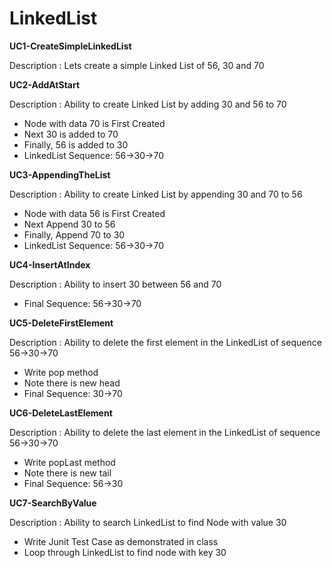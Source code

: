 # LinkedList

**UC1-CreateSimpleLinkedList**

Description : Lets create a simple Linked List of 56, 30 and 70

**UC2-AddAtStart**

Description : Ability to create Linked List by adding 30 and 56 to 70
- Node with data 70 is First Created
- Next 30 is added to 70
- Finally, 56 is added to 30
- LinkedList Sequence: 56->30->70

**UC3-AppendingTheList**

Description : Ability to create Linked List by appending 30 and 70 to 56
- Node with data 56 is First Created
- Next Append 30 to 56
- Finally, Append 70 to 30
- LinkedList Sequence: 56->30->70

**UC4-InsertAtIndex**

Description : Ability to insert 30 between 56 and 70
- Final Sequence: 56->30->70

**UC5-DeleteFirstElement**

Description : Ability to delete the first element in the LinkedList of sequence 56->30->70 
- Write pop method
- Note there is new head
- Final Sequence: 30->70

**UC6-DeleteLastElement**

Description : Ability to delete the last element in the LinkedList of sequence 56->30->70 
- Write popLast method
- Note there is new tail
- Final Sequence: 56->30

**UC7-SearchByValue**

Description : Ability to search LinkedList to find Node with value 30
- Write Junit Test Case as demonstrated in class
- Loop through LinkedList to find node with key 30